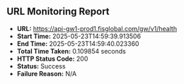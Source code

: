 ## URL Monitoring Report

- **URL:** https://api-gw1-prod1.fisglobal.com/gw/v1/health
- **Start Time:** 2025-05-23T14:59:39.913506
- **End Time:** 2025-05-23T14:59:40.023360
- **Total Time Taken:** 0.109854 seconds
- **HTTP Status Code:** 200
- **Status:** Success
- **Failure Reason:** N/A
